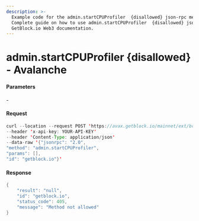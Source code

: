 ```yaml
---
description: >-
  Example code for the admin.startCPUProfiler  {disallowed} json-rpc method.
  Сomplete guide on how to use admin.startCPUProfiler  {disallowed} json-rpc in
  GetBlock.io Web3 documentation.
---
```


# admin.startCPUProfiler {disallowed} - Avalanche

#### Parameters

\-

#### Request

```java
curl --location --request POST 'https://avax.getblock.io/mainnet/ext/bc/C/rpc' 
--header 'x-api-key: YOUR-API-KEY' 
--header 'Content-Type: application/json' 
--data-raw '{"jsonrpc": "2.0",
"method": "admin.startCPUProfiler",
"params": [],
"id": "getblock.io"}'
```

#### Response

```java
{
    "result": "null",
    "id": "getblock.io",
    "status_code": 405,
    "message": "Method not allowed"
}
```
